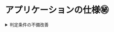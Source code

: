 # アプリケーションの仕様㊙
<details>
<summary>判定条件の不備改善</summary>

**通常時の判定条件**
1. 3 つの辺の長さが等しい場合、正三角形と表示する。
2. 2 つの辺の長さが等しい場合、二等辺三角形と表示する。
3. 3 つの辺の長さがどれも異なる場合、不等辺三角形と表示する。

上記の判定条件では、三角形が成立しない場合であっても、二等辺三角形または不等辺三角形と表示されてしまう。  
クエリ文字列に`?flawless=true`を追加することで、判定条件の不備を改善し、以下の条件が追加される。  

4. 2 つの辺の長さの合計がその他の 1 つの辺の長さ以下の場合、三角形は成立しませんと表示する。

https://triangle-demo-20e1d.web.app?flawless=true
</details>
